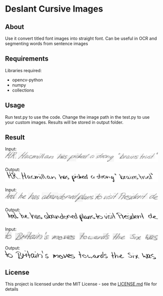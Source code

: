 # Deslant Cursive Images

## About
Use it convert titled font images into straight font. Can be useful in OCR and segmenting words from sentence images

## Requirements
Libraries required:
* opencv-python
* numpy
* collections

## Usage

Run test.py to use the code. Change the image path in the test.py to use your custom images. 
Results will be stored in output folder.

## Result

Input:
![alt text](https://github.com/SiddhantKapil/deslant_cursive_images/blob/master/data/a02-000-s00-00.png)

Output:
![alt text](https://github.com/SiddhantKapil/deslant_cursive_images/blob/master/outputs/a02-000-s00-00.png)

Input:
![alt text](https://github.com/SiddhantKapil/deslant_cursive_images/blob/master/data/a02-000-s01-00.png)

Output:
![alt text](https://github.com/SiddhantKapil/deslant_cursive_images/blob/master/outputs/a02-000-s01-00.png)

Input:
![alt text](https://github.com/SiddhantKapil/deslant_cursive_images/blob/master/data/a02-000-s02-02.png)

Output:
![alt text](https://github.com/SiddhantKapil/deslant_cursive_images/blob/master/outputs/a02-000-s02-02.png)

## License

This project is licensed under the MIT License - see the [LICENSE.md](LICENSE.md) file for details
